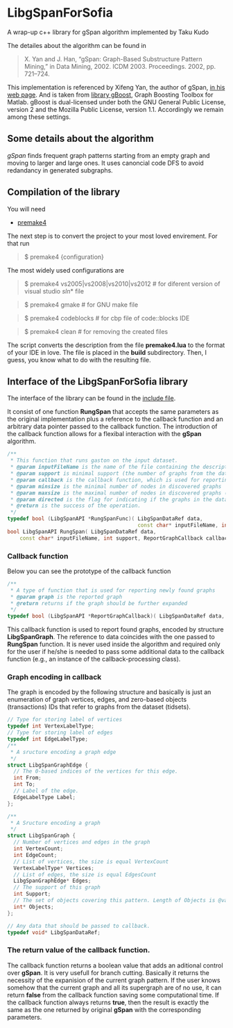 # LibgSpanForSofia
А wrap-up c++ library for gSpan algorithm implemented by Taku Kudo

The detailes about the algorithm can be found in 

> X. Yan and J. Han, “gSpan: Graph-Based Substructure Pattern Mining,” in Data Mining, 2002. ICDM 2003. Proceedings. 2002, pp. 721–724.

This implementation is referenced by Xifeng Yan, the author of gSpan, [in his web page](https://www.cs.ucsb.edu/~xyan/software/gSpan.htm). 
And is taken from [library gBoost](http://www.nowozin.net/sebastian/gboost/#download), Graph Boosting Toolbox for Matlab.
gBoost is dual-licensed under both the GNU General Public License, version 2 and the Mozilla Public License, version 1.1. Accordingly we remain among these settings.

## Some details about the algorithm
*gSpan* finds frequent graph patterns starting from an empty graph and moving to larger and large ones. It uses canoncial code DFS to avoid redandancy in generated subgraphs. 

## Compilation of the library
You will need
* [premake4](https://premake.github.io/download.html)

The next step is to convert the project to your most loved envirement. For that run

> $ premake4 {configuration}

The most widely used configurations are 

> $ premake4 vs2005|vs2008|vs2010|vs2012 \# for diferent version of visual studio   *sln** file

> $ premake4 gmake \# for GNU make file

> $ premake4 codeblocks \# for cbp file of code::blocks IDE

> $ premake4 clean \# for removing the created files

The script converts the description from the file __premake4.lua__ to the format of your IDE in love. The file is placed in the __build__ subdirectory.
Then, I guess, you know what to do with the resulting file.

## Interface of the LibgSpanForSofia library
The interface of the library can be found in the [include file](https://github.com/AlekseyBuzmakov/LibgSpanForSofia/blob/master/inc/LibgSpanForSofia.h).

It consist of one function **RungSpan** that accepts the same parameters as the original implementation plus a reference to the callback function and an arbitrary data pointer passed to the callback function.
The introduction of the callback function allows for a flexibal interaction with the **gSpan** algorithm.
```c++
/**
 * This function that runs gaston on the input dataset.
 * @param inputFileName is the name of the file containing the descriptions of graphs
 * @param support is minimal support (the number of graphs from the dataset) of a discovered graph pattern (a subgraph)
 * @param callback is the callback function, which is used for reporting discovered graphs
 * @param minsize is the minimal number of nodes in discovered graphs 
 * @param maxsize is the maximal number of nodes in discovered graphs (negative number means 'no limitations')
 * @param directed is the flag for indicating if the graphs in the database are directed
 * @return is the success of the operation.
 */
typedef bool (LibgSpanAPI *RungSpanFunc)( LibgSpanDataRef data,
                                          const char* inputFileName, int support, ReportGraphCallback callback, int minsize /*= 0*/, int maxsize /*= -1*/, bool directed /*= false*/ );
bool LibgSpanAPI RungSpan( LibgSpanDataRef data,
    const char* inputFileName, int support, ReportGraphCallback callback, int minsize = 0, int maxsize = -1, bool directed = false );
```

### Callback function

Below you can see the prototype of the callback function
```c++
/**
 * A type of function that is used for reporting newly found graphs
 * @param graph is the reported graph
 * @return returns if the graph should be further expanded
 */
typedef bool (LibgSpanAPI *ReportGraphCallback)( LibgSpanDataRef data, const LibgSpanGraph* graph );
```

This callback function is used to report found graphs, encoded by structure **LibgSpanGraph**. The reference to data coincides with the one passed to **RungSpan** function.
It is never used inside the algorithm and required only for the user if he/she is needed to pass some additional data to the callback function (e.g., an instance of the callback-processing class).

### Graph encoding in callback

The graph is encoded by the following structure and basically is just an enumeration of graph vertices, edges, and zero-based objects (transactions) IDs that refer to graphs from the dataset (tidsets).

```c++
// Type for storing label of vertices
typedef int VertexLabelType;
// Type for storing label of edges
typedef int EdgeLabelType;
/**
 * A sructure encoding a graph edge
 */
struct LibgSpanGraphEdge {
  // The 0-based indices of the vertices for this edge.
  int From;
  int To;
  // Label of the edge.
  EdgeLabelType Label;
};

/**
 * A Sructure encoding a graph
 */
struct LibgSpanGraph {
  // Number of vertices and edges in the graph
  int VertexCount;
  int EdgeCount;
  // List of vertices, the size is equal VertexCount
  VertexLabelType* Vertices;
  // List of edges, the size is equal EdgesCount
  LibgSpanGraphEdge* Edges;
  // The support of this graph
  int Support;
  // The set of objects covering this pattern. Length of Objects is @var Support.
  int* Objects;
};

// Any data that should be passed to callback.
typedef void* LibgSpanDataRef;
```

### The **return** value of the callback function.
The callback function returns a boolean value that adds an aditional control over **gSpan**. It is very usefull for branch cutting. Basically it returns the necessity of the expanision of the current graph pattern. If the user knows somehow that the current graph and all its supergraph are of no use, it can return **false** from the callback function saving some computational time. If the callback function always returns **true**, then the result is exactly the same as the one returned by original **gSpan** with the corresponding parameters.
